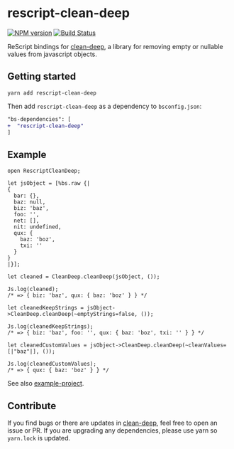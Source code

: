 # rescript-clean-deep

[![NPM version](http://img.shields.io/npm/v/rescript-clean-deep.svg)](https://www.npmjs.org/package/rescript-clean-deep)
[![Build Status](https://app.travis-ci.com/mikaello/rescript-clean-deep.svg?branch=master)](https://app.travis-ci.com/github/mikaello/rescript-clean-deep)

ReScript bindings for [clean-deep](https://github.com/nunofgs/clean-deep), a library for
removing empty or nullable values from javascript objects.

## Getting started

```
yarn add rescript-clean-deep
```

Then add `rescript-clean-deep` as a dependency to `bsconfig.json`:

```diff
"bs-dependencies": [
+  "rescript-clean-deep"
]
```

## Example

```reason
open RescriptCleanDeep;

let jsObject = [%bs.raw {|
{
  bar: {},
  baz: null,
  biz: 'baz',
  foo: '',
  net: [],
  nit: undefined,
  qux: {
    baz: 'boz',
    txi: ''
  }
}
|}];

let cleaned = CleanDeep.cleanDeep(jsObject, ());

Js.log(cleaned);
/* => { biz: 'baz', qux: { baz: 'boz' } } */

let cleanedKeepStrings = jsObject->CleanDeep.cleanDeep(~emptyStrings=false, ());

Js.log(cleanedKeepStrings);
/* => { biz: 'baz', foo: '', qux: { baz: 'boz', txi: '' } } */

let cleanedCustomValues = jsObject->CleanDeep.cleanDeep(~cleanValues=[|"baz"|], ());

Js.log(cleanedCustomValues);
/* => { qux: { baz: 'boz' } } */
```

See also [example-project](./example).

## Contribute

If you find bugs or there are updates in
[clean-deep](https://github.com/nunofgs/clean-deep), feel free to open an issue
or PR. If you are upgrading any dependencies, please use yarn so `yarn.lock` is
updated.
